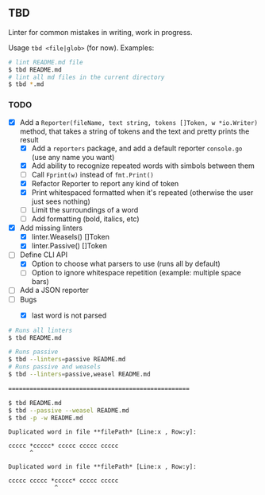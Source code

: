 ## TBD

Linter for common mistakes in writing, work in progress.

Usage `tbd <file|glob>` (for now). Examples:

```bash
# lint README.md file
$ tbd README.md
# lint all md files in the current directory
$ tbd *.md
```

### TODO

- [x] Add a `Reporter(fileName, text string, tokens []Token, w *io.Writer)` method, that takes a string of tokens and the text and pretty prints the result
  - [x] Add a `reporters` package, and add a default reporter `console.go` (use any name you want)
  - [x] Add ability to recognize repeated words with simbols between them
  - [ ] Call `Fprint(w)` instead of `fmt.Print()`
  - [x] Refactor Reporter to report any kind of token
  - [x] Print whitespaced formatted when it's repeated (otherwise the user just sees nothing)
  - [ ] Limit the surroundings of a word
  - [ ] Add formatting (bold, italics, etc)
- [x] Add missing linters
  - [x] linter.Weasels() []Token
  - [x] linter.Passive() []Token
- [ ] Define CLI API
  - [x] Option to choose what parsers to use (runs all by default)
  - [ ] Option to ignore whitespace repetition (example: multiple space bars)
- [ ] Add a JSON reporter
- [ ] Bugs
  - [x] last word is not parsed


```bash
# Runs all linters
$ tbd README.md

# Runs passive
$ tbd --linters=passive README.md
# Runs passive and weasels
$ tbd --linters=passive,weasel README.md

===================================================

$ tbd README.md
$ tbd --passive --weasel README.md
$ tbd -p -w README.md
```

```
Duplicated word in file **filePath* [Line:x , Row:y]:

ccccc *ccccc* ccccc ccccc ccccc
      ^

Duplicated word in file **filePath* [Line:x , Row:y]:

ccccc ccccc *ccccc* ccccc ccccc
             ^
```
